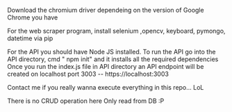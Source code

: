 Download the chromium driver dependeing on the version of Google Chrome you have

For the web scraper program, install selenium ,opencv, keyboard, pymongo, datetime via pip



For the API you should have Node JS installed. 
        To run the API go into the API directory, cmd " npm init" and it installs all the required dependencies
	Once you run the index.js file in API directory an API endpoint will be created on localhost port 3003 -- 
	https://localhost:3003

Contact me if you really wanna execute everything in this repo... LoL


There is no CRUD operation here
Only read from DB :P